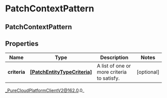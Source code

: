 # PatchContextPattern

## PatchContextPattern

## Properties

|Name | Type | Description | Notes|
|------------ | ------------- | ------------- | -------------|
| **criteria** | [**[PatchEntityTypeCriteria]**](PatchEntityTypeCriteria) | A list of one or more criteria to satisfy. | [optional] |



_PureCloudPlatformClientV2@162.0.0_
